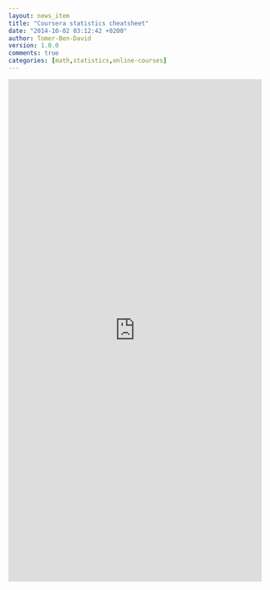 ```yaml
---
layout: news_item
title: "Coursera statistics cheatsheet"
date: "2014-10-02 03:12:42 +0200"
author: Tomer-Ben-David 
version: 1.0.0
comments: true
categories: [math,statistics,online-courses]
---
```


<iframe frameborder="0" height="1000" src="https://docs.google.com/spreadsheets/d/1x7YdhdOufY4ywv5eZHIftAlRN0hZyi60JcEI-MHyThs/pubhtml?widget=true&amp;headers=false" width="100%"></iframe>
